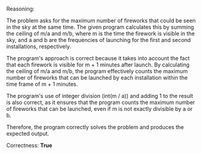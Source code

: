 Reasoning:

The problem asks for the maximum number of fireworks that could be seen in the sky at the same time. The given program calculates this by summing the ceiling of m/a and m/b, where m is the time the firework is visible in the sky, and a and b are the frequencies of launching for the first and second installations, respectively.

The program's approach is correct because it takes into account the fact that each firework is visible for m + 1 minutes after launch. By calculating the ceiling of m/a and m/b, the program effectively counts the maximum number of fireworks that can be launched by each installation within the time frame of m + 1 minutes.

The program's use of integer division (int(m / a)) and adding 1 to the result is also correct, as it ensures that the program counts the maximum number of fireworks that can be launched, even if m is not exactly divisible by a or b.

Therefore, the program correctly solves the problem and produces the expected output.

Correctness: **True**